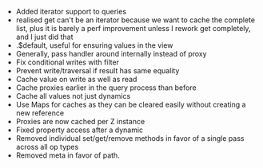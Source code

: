 - Added iterator support to queries
- realised get can't be an iterator because we want to cache the complete list, plus it is barely a perf improvement unless I rework get completely, and I just did that
- .$default, useful for ensuring values in the view
- Generally, pass handler around internally instead of proxy
- Fix conditional writes with filter
- Prevent write/traversal if result has same equality
- Cache value on write as well as read
- Cache proxies earlier in the query process than before
- Cache all values not just dynamics
- Use Maps for caches as they can be cleared easily without creating a new reference
- Proxies are now cached per Z instance
- Fixed property access after a dynamic
- Removed individual set/get/remove methods in favor of a single pass across all op types
- Removed meta in favor of path.